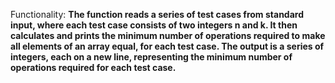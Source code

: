 Functionality: **The function reads a series of test cases from standard input, where each test case consists of two integers n and k. It then calculates and prints the minimum number of operations required to make all elements of an array equal, for each test case. The output is a series of integers, each on a new line, representing the minimum number of operations required for each test case.**
